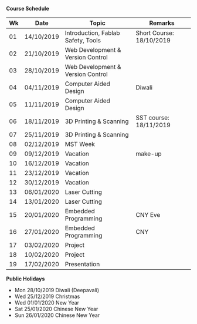 **Course Schedule**

|Wk |Date |Topic  |Remarks  |
|---|-----|-------|---------|
|01 |14/10/2019|Introduction, Fablab Safety, Tools|Short Course: 18/10/2019|
|02 |21/10/2019|Web Development & Version Control | |
|03 |28/10/2019|Web Development & Version Control | |
|04 |04/11/2019|Computer Aided Design |Diwali |
|05 |11/11/2019|Computer Aided Design | |
|06 |18/11/2019|3D Printing & Scanning |SST course: 18/11/2019 |
|07 |25/11/2019|3D Printing & Scanning | |
|08 |02/12/2019|MST Week | |
|09 |09/12/2019|Vacation |make-up |
|10 |16/12/2019|Vacation | |
|11 |23/12/2019|Vacation | |
|12 |30/12/2019|Vacation | |
|13 |06/01/2020|Laser Cutting | |
|14 |13/01/2020|Laser Cutting | |
|15 |20/01/2020|Embedded Programming|CNY Eve |
|16 |27/01/2020|Embedded Programming|CNY |
|17 |03/02/2020|Project | |
|18 |10/02/2020|Project | |
|19 |17/02/2020|Presentation | |

**Public Holidays**
+ Mon 28/10/2019  Diwali (Deepavali)
+ Wed 25/12/2019  Christmas
+ Wed 01/01/2020  New Year
+ Sat 25/01/2020  Chinese New Year
+ Sun 26/01/2020  Chinese New Year
